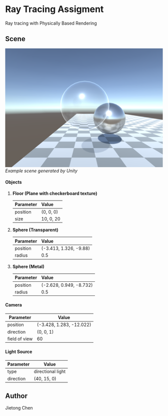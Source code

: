 # Ray Tracing Assigment
Ray tracing with Physically Based Rendering

## Scene

![scene](/Screenshots/Capture1.png "Scene")
    *Example scene generated by Unity*

#### Objects

1. **Floor (Plane with checkerboard texture)**

    | Parameter  | Value      |
    | ---------- | ---------- |
    | position   | (0, 0, 0)  |
    | size       | 10, 0, 20  |

2. **Sphere (Transparent)**

    | Parameter  | Value      |
    | ---------- | ---------- |
    | position   | (-3.413, 1.326, -9.88)  |
    | radius     | 0.5        |

3. **Sphere (Metal)**

    | Parameter  | Value      |
    | ---------- | ---------- |
    | position   | (-2.628, 0.949, -8.732)  |
    | radius     | 0.5        |

#### Camera

| Parameter     | Value      |
| ------------- | ---------- |
| position      | (-3.428, 1.283, -12.022)  |
| direction     | (0, 0, 1)  |
| field of view | 60         |

#### Light Source

| Parameter  | Value             |
| ---------- | ----------------- |
| type       | directional light |
| direction  | (40, 15, 0)       |


## Author
Jietong Chen
